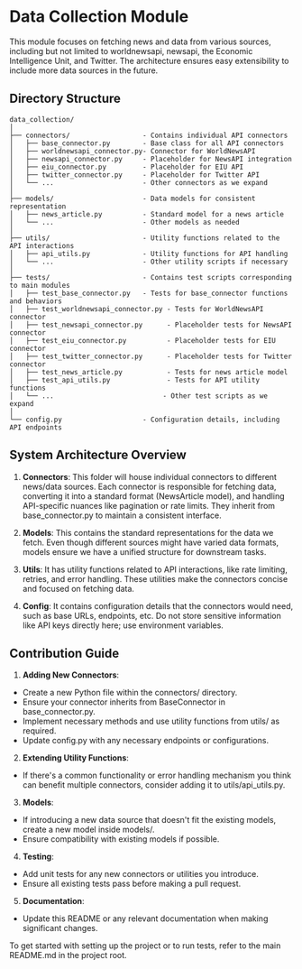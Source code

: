 # Data Collection Module

This module focuses on fetching news and data from various sources, including but not limited to worldnewsapi, newsapi, the Economic Intelligence Unit, and Twitter. The architecture ensures easy extensibility to include more data sources in the future.


## Directory Structure

```
data_collection/
│
├── connectors/                  - Contains individual API connectors
│   ├── base_connector.py        - Base class for all API connectors
│   ├── worldnewsapi_connector.py- Connector for WorldNewsAPI
│   ├── newsapi_connector.py     - Placeholder for NewsAPI integration
│   ├── eiu_connector.py         - Placeholder for EIU API
│   ├── twitter_connector.py     - Placeholder for Twitter API
│   └── ...                      - Other connectors as we expand
│
├── models/                      - Data models for consistent representation
│   ├── news_article.py          - Standard model for a news article
│   └── ...                      - Other models as needed
│
├── utils/                       - Utility functions related to the API interactions
│   ├── api_utils.py             - Utility functions for API handling
│   └── ...                      - Other utility scripts if necessary
│
├── tests/                       - Contains test scripts corresponding to main modules
│   ├── test_base_connector.py   - Tests for base_connector functions and behaviors
│   ├── test_worldnewsapi_connector.py - Tests for WorldNewsAPI connector
│   ├── test_newsapi_connector.py      - Placeholder tests for NewsAPI connector
│   ├── test_eiu_connector.py          - Placeholder tests for EIU connector
│   ├── test_twitter_connector.py      - Placeholder tests for Twitter connector
│   ├── test_news_article.py           - Tests for news article model
│   ├── test_api_utils.py              - Tests for API utility functions
│   └── ...                           - Other test scripts as we expand
│
└── config.py                    - Configuration details, including API endpoints
```


## System Architecture Overview
1. **Connectors**: This folder will house individual connectors to different news/data sources. Each connector is responsible for fetching data, converting it into a standard format (NewsArticle model), and handling API-specific nuances like pagination or rate limits. They inherit from base_connector.py to maintain a consistent interface.

2. **Models**: This contains the standard representations for the data we fetch. Even though different sources might have varied data formats, models ensure we have a unified structure for downstream tasks.

3. **Utils**: It has utility functions related to API interactions, like rate limiting, retries, and error handling. These utilities make the connectors concise and focused on fetching data.

4. **Config**: It contains configuration details that the connectors would need, such as base URLs, endpoints, etc. Do not store sensitive information like API keys directly here; use environment variables.

## Contribution Guide
1. **Adding New Connectors**:
- Create a new Python file within the connectors/ directory.
- Ensure your connector inherits from BaseConnector in base_connector.py.
- Implement necessary methods and use utility functions from utils/ as required.
- Update config.py with any necessary endpoints or configurations.

2. **Extending Utility Functions**:
- If there's a common functionality or error handling mechanism you think can benefit multiple connectors, consider adding it to utils/api_utils.py.

3. **Models**:
- If introducing a new data source that doesn't fit the existing models, create a new model inside models/.
- Ensure compatibility with existing models if possible.

4. **Testing**:
- Add unit tests for any new connectors or utilities you introduce.
- Ensure all existing tests pass before making a pull request.

5. **Documentation**:
- Update this README or any relevant documentation when making significant changes.


To get started with setting up the project or to run tests, refer to the main README.md in the project root.